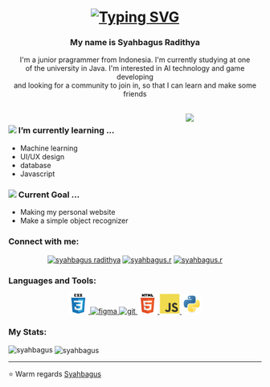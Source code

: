 <h1 align="center">
 <a href="https://git.io/typing-svg"><img src="https://readme-typing-svg.demolab.com?font=Roboto+Slab&size=30&pause=1000&color=4D27E8&center=true&vCenter=true&width=435&lines=Hi%2C+There!+%F0%9F%91%8B;Welcome+to+my+profile;Keep+learning+%F0%9F%93%96;Stay+chill+%E2%98%95" alt="Typing SVG" /></a>
</h1>

<h3 align="center">My name is Syahbagus Radithya</h3>
<p align="center">
  I'm a junior pragrammer from Indonesia. I'm currently studying at one </br>
  of the university in Java. I'm interested in AI technology and game developing </br>
  and looking for a community to join in, so that I can learn and make some friends </br>
</p>
</br>
<img src="https://user-images.githubusercontent.com/80558000/232263723-0c553074-1cd3-4222-a402-5b15977720b3.gif" width=30% align="right"/>

### <img src="https://user-images.githubusercontent.com/80558000/232265090-a7700fd8-72bd-404c-8140-f94a6c825fb9.gif" height="50px" /> I’m currently learning ...
- Machine learning
- UI/UX design
- database
- Javascript

### <img src="https://user-images.githubusercontent.com/80558000/232265659-e8ea56c0-be3b-44ad-8b56-3df3f3f042ef.gif" height="50px" /> Current Goal ...
- Making my personal website
- Make a simple object recognizer

<h3 align="left">Connect with me:</h3>
<p align="center">
<a href="https://linkedin.com/in/syahbagus radithya" target="blank"><img align="center" src="https://raw.githubusercontent.com/rahuldkjain/github-profile-readme-generator/master/src/images/icons/Social/linked-in-alt.svg" alt="syahbagus radithya" height="30" width="40" /></a>
<a href="https://instagram.com/syahbagus.r" target="blank"><img align="center" src="https://raw.githubusercontent.com/rahuldkjain/github-profile-readme-generator/master/src/images/icons/Social/instagram.svg" alt="syahbagus.r" height="30" width="40" /></a>
<a href="mailto:syahbagusradithya@gmail.com" target="blank"><img align="center" src="https://user-images.githubusercontent.com/80558000/232265895-7cf0645f-ba66-4415-b401-eab390cd112c.png" alt="syahbagus.r" height="30" /></a>
</p>

<h3 align="left">Languages and Tools:</h3>
<p align="center"> 
  <a href="https://www.w3schools.com/css/" target="_blank" rel="noreferrer"> <img src="https://raw.githubusercontent.com/devicons/devicon/master/icons/css3/css3-original-wordmark.svg" alt="css3" width="40" height="40"/> </a> 
  <a href="https://www.figma.com/" target="_blank" rel="noreferrer"> <img src="https://www.vectorlogo.zone/logos/figma/figma-icon.svg" alt="figma" width="40" height="40"/> </a> 
  <a href="https://git-scm.com/" target="_blank" rel="noreferrer"> <img src="https://www.vectorlogo.zone/logos/git-scm/git-scm-icon.svg" alt="git" width="40" height="40"/> </a> 
  <a href="https://www.w3.org/html/" target="_blank" rel="noreferrer"> <img src="https://raw.githubusercontent.com/devicons/devicon/master/icons/html5/html5-original-wordmark.svg" alt="html5" width="40" height="40"/> </a> 
  <a href="https://developer.mozilla.org/en-US/docs/Web/JavaScript" target="_blank" rel="noreferrer"> <img src="https://raw.githubusercontent.com/devicons/devicon/master/icons/javascript/javascript-original.svg" alt="javascript" width="40" height="40"/> </a> 
  <a href="https://www.python.org" target="_blank" rel="noreferrer"> <img src="https://raw.githubusercontent.com/devicons/devicon/master/icons/python/python-original.svg" alt="python" width="40" height="40"/> </a> 
</p>

<h3 align="left">My Stats:</h3>
<p><img align="left" src="https://github-readme-stats.vercel.app/api/top-langs?username=syahbagus&show_icons=true&locale=en&layout=compact" alt="syahbagus" /></p>

<p>&nbsp;<img align="center" src="https://github-readme-stats.vercel.app/api?username=syahbagus&show_icons=true&theme=tokyonight&locale=en" alt="syahbagus" /></p>

---
⭐️ Warm regards [Syahbagus](https://github.com/syahbagus)
